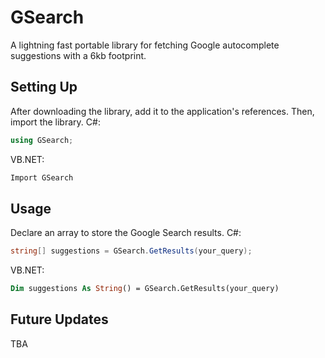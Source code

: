 # GSearch
A lightning fast portable library for fetching Google autocomplete suggestions with a 6kb footprint.

## Setting Up
After downloading the library, add it to the application's references.
Then, import the library.
C#:
```csharp
using GSearch;
```

VB.NET:
```vb
Import GSearch
```

## Usage
Declare an array to store the Google Search results.
C#:
```csharp
string[] suggestions = GSearch.GetResults(your_query);
```
VB.NET:
```vb
Dim suggestions As String() = GSearch.GetResults(your_query)
```
## Future Updates
TBA


